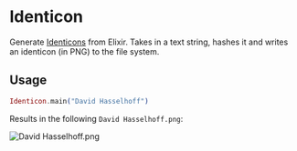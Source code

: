 # Identicon

Generate [Identicons](https://en.wikipedia.org/wiki/Identicon) from Elixir.  Takes in a text string, hashes it and writes an identicon (in PNG) to the file system.

## Usage
```elixir
Identicon.main("David Hasselhoff")
```

Results in the following `David Hasselhoff.png`:

![David Hasselhoff.png](https://i.imgur.com/yxEqWLS.png)
